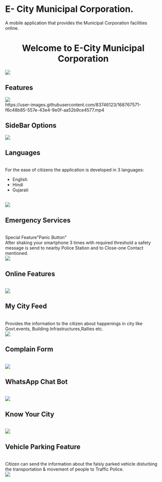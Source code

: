 # E- City Municipal Corporation.
A mobile application that provides the Municipal Corporation facilities online.<br>
<h1><center><strong>Welcome to E-City Municipal Corporation</strong></center></h1>
<img src="https://user-images.githubusercontent.com/83746123/168767190-2c1a5518-10fd-44c3-9454-eab35bb15634.jpeg"> <br>
<h2><strong>Features</strong></h2>
<img src="https://user-images.githubusercontent.com/83746123/168767283-9134bcd1-0221-4035-83eb-668f94557bde.jpeg"><br>
https://user-images.githubusercontent.com/83746123/168767571-f6c48b85-557e-43e4-9e0f-aa52b9ce4577.mp4 <br>
<h2><strong>SideBar Options</strong></h2>
<img src="https://user-images.githubusercontent.com/83746123/168767317-5d63dc51-0ad6-4b28-8483-7bd9d85c5d68.jpeg"><br>
<h2><strong>Languages</strong></h2><br>
For the ease of citizens the application is developed in 3 languages:<br>
<ul>
  <li>English</li>
  <li>Hindi</li>
  <li>Gujarati</li>
 </ul><br>
<img src="https://user-images.githubusercontent.com/83746123/168767347-a590dd1b-4209-4c79-8289-57014200431c.jpeg"><br>
<h2><strong>Emergency Services</strong></h2><br>
Special Feature"Panic Button"<br>
After shaking your smartphone 3 times with required threshold a safety message is send to nearby Police Station and to Close-one Contact mentioned.<br>
<img src="https://user-images.githubusercontent.com/83746123/168767396-50e4b79e-3c11-4be1-a71a-3fdc6c384d92.jpeg"><br>
<h2><strong>Online Features</strong></h2><br>
<img src="https://user-images.githubusercontent.com/83746123/168767452-953b7b7d-15ec-4373-8731-e4f76e065129.jpeg"><br>
<h2><strong>My City Feed</strong></h2><br>
Provides the information to the citizen about happenings in city like Govt.events, Building      Infrastructures,Rallies etc.<br>
<img src="https://user-images.githubusercontent.com/83746123/168767509-886a0df4-65b2-44c4-8758-0d90a83fd702.jpeg"><br>
<h2><strong>Complain Form</strong></h2><br>
<img src="https://user-images.githubusercontent.com/83746123/168767528-1e25225c-574e-4238-8bd7-ff378a1011b7.jpeg"><br>
<h2><strong>WhatsApp Chat Bot</strong></h2><br>
<img src="https://user-images.githubusercontent.com/83746123/168767560-1c0b002e-acb5-4f40-b2ee-b23623ccdc99.jpeg"><br>
<h2><strong>Know Your City</strong></h2><br>
<img src="https://user-images.githubusercontent.com/83746123/168770749-b5ed6840-b5ab-4d41-9c16-eea28abd439a.jpeg"><br>
<h2><strong>Vehicle Parking Feature</strong></h2><br>
Citizen can send the information about the falsly parked vehicle disturbing the                  transportation & movement of people to Traffic Police.<br>  
<img src="https://user-images.githubusercontent.com/83746123/168771094-5f1be477-0358-47bc-9f41-092f476a41f9.jpeg">






